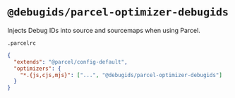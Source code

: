 # `@debugids/parcel-optimizer-debugids`

Injects Debug IDs into source and sourcemaps when using Parcel.

`.parcelrc`
```json
{
  "extends": "@parcel/config-default",
  "optimizers": {
    "*.{js,cjs,mjs}": ["...", "@debugids/parcel-optimizer-debugids"]
  }
}
```